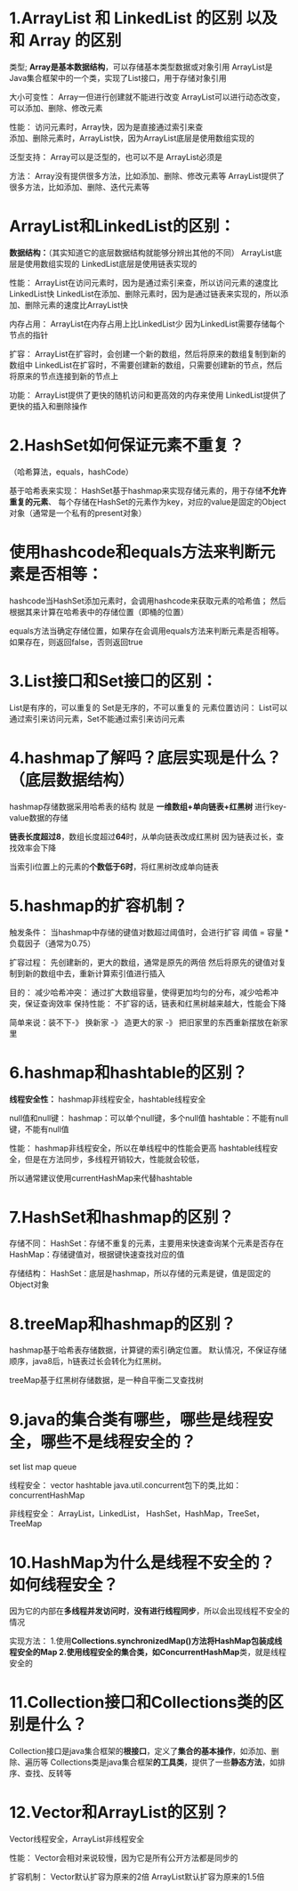 
# 1.**ArrayList 和 LinkedList 的区别  以及和 Array 的区别**

类型;
**Array是基本数据结构**，可以存储基本类型数据或对象引用
ArrayList是Java集合框架中的一个类，实现了List接口，用于存储对象引用

大小可变性：
Array一但进行创建就不能进行改变
ArrayList可以进行动态改变，可以添加、删除、修改元素

性能：
访问元素时，Array快，因为是直接通过索引来查   
添加、删除元素时，ArrayList快，因为ArrayList底层是使用数组实现的

泛型支持：
Array可以是泛型的，也可以不是
ArrayList必须是


方法：
Array没有提供很多方法，比如添加、删除、修改元素等
ArrayList提供了很多方法，比如添加、删除、迭代元素等


# **ArrayList和LinkedList的区别：**

**数据结构：**（其实知道它的底层数据结构就能够分辨出其他的不同）
ArrayList底层是使用数组实现的
LinkedList底层是使用链表实现的

性能：
ArrayList在访问元素时，因为是通过索引来查，所以访问元素的速度比LinkedList快
LinkedList在添加、删除元素时，因为是通过链表来实现的，所以添加、删除元素的速度比ArrayList快

内存占用：
ArrayList在内存占用上比LinkedList少
因为LinkedList需要存储每个节点的指针

扩容：
ArrayList在扩容时，会创建一个新的数组，然后将原来的数组复制到新的数组中
LinkedList在扩容时，不需要创建新的数组，只需要创建新的节点，然后将原来的节点连接到新的节点上

功能：
ArrayList提供了更快的随机访问和更高效的内存来使用
LinkedList提供了更快的插入和删除操作


# 2.HashSet如何保证元素不重复？

（哈希算法，equals，hashCode）

基于哈希表来实现：
HashSet基于hashmap来实现存储元素的，用于存储**不允许重复的元素**、
每个存储在HashSet的元素作为key，对应的value是固定的Object对象（通常是一个私有的present对象）

# **使用hashcode和equals方法来判断元素是否相等：**

hashcode当HashSet添加元素时，会调用hashcode来获取元素的哈希值；
然后根据其来计算在哈希表中的存储位置（即桶的位置）

equals方法当确定存储位置，如果存在会调用equals方法来判断元素是否相等。
如果存在，则返回false，否则返回true



# **3.List接口和Set接口的区别：**

List是有序的，可以重复的
Set是无序的，不可以重复的
元素位置访问：
List可以通过索引来访问元素，Set不能通过索引来访问元素



# **4.hashmap了解吗？底层实现是什么？（底层数据结构）**

hashmap存储数据采用哈希表的结构
就是  **一维数组+单向链表+红黑树**  进行key-value数据的存储

**链表长度超过8**，数组长度超过**64**时，从单向链表改成红黑树
因为链表过长，查找效率会下降


当索引i位置上的元素的**个数低于6时**，将红黑树改成单向链表



# **5.hashmap的扩容机制？**

触发条件：
当hashmap中存储的键值对数超过阈值时，会进行扩容
阈值 = 容量 * 负载因子（通常为0.75）

扩容过程：
先创建新的，更大的数组，通常是原先的两倍
然后将原先的键值对复制到新的数组中去，重新计算索引值进行插入

目的：
减少哈希冲突：
通过扩大数组容量，使得更加均匀的分布，减少哈希冲突，保证查询效率
保持性能：
不扩容的话，链表和红黑树越来越大，性能会下降

简单来说：装不下-》 换新家 -》 造更大的家 -》 把旧家里的东西重新摆放在新家里



# 6.hashmap和hashtable的区别？

**线程安全性：**
hashmap非线程安全，hashtable线程安全

null值和null键：
hashmap：可以单个null键，多个null值
hashtable：不能有null键，不能有null值

性能：
hashmap非线程安全，所以在单线程中的性能会更高
hashtable线程安全，但是在方法同步，多线程开销较大，性能就会较低，

所以通常建议使用currentHashMap来代替hashtable




# 7.HashSet和hashmap的区别？

存储不同：
HashSet：存储不重复的元素，主要用来快速查询某个元素是否存在
HashMap：存储键值对，根据键快速查找对应的值

存储结构：
HashSet：底层是hashmap，所以存储的元素是键，值是固定的Object对象


# **8.treeMap和hashmap的区别？**

hashmap基于哈希表存储数据，计算键的索引确定位置。
默认情况，不保证存储顺序，java8后，h链表过长会转化为红黑树。

treeMap基于红黑树存储数据，是一种自平衡二叉查找树



# 9.java的集合类有哪些，哪些是线程安全，哪些不是线程安全的？

set
list
map
queue

线程安全：
vector
hashtable
java.util.concurrent包下的类,比如：concurrentHashMap


非线程安全：
ArrayList，LinkedList， HashSet，HashMap，TreeSet，TreeMap





# 10.HashMap为什么是线程不安全的？如何线程安全？

因为它的内部在**多线程并发访问时**，**没有进行线程同步**，所以会出现线程不安全的情况

实现方法：
1.使用**Collections.synchronizedMap()**方法将HashMap包装成线程安全的Map
2.使用线程安全的集合类，如**ConcurrentHashMap**类，就是线程安全的


# 11.Collection接口和Collections类的区别是什么？
Collection接口是java集合框架的**根接口**，定义了**集合的基本操作**，如添加、删除、遍历等
Collections类是java集合框架**的工具类**，提供了一些**静态方法**，如排序、查找、反转等




# 12.Vector和ArrayList的区别？
Vector线程安全，ArrayList非线程安全

性能：
Vector会相对来说较慢，因为它是所有公开方法都是同步的

扩容机制：
Vector默认扩容为原来的2倍
ArrayList默认扩容为原来的1.5倍
































